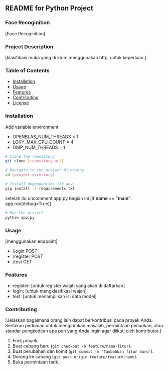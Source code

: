 ## README for Python Project

### Face Recoginition

[Face Recoginition]

### Project Description

[klasifikasi muka yang di kirim menggunakan http, untuk keperluan ]

### Table of Contents

- [Installation](#installation)
- [Usage](#usage)
- [Features](#features)
- [Contributing](#contributing)
- [License](#license)

### Installation

Add variable environment

- OPENBLAS_NUM_THREADS = 1
- LOKY_MAX_CPU_COUNT = 4
- OMP_NUM_THREADS = 1

```bash
# Clone the repository
git clone [repository-url]

# Navigate to the project directory
cd [project-directory]

# Install dependencies (if any)
pip install -r requirements.txt

```

setelah itu uncomment app.py bagian ini
[if __name__ == "__main__":
app.run(debug=True)]

```bash
# Run the project
python app.py
```

### Usage

[menggunakan endpoint]

- /login POST
- /register POST
- /test GET

### Features

- register: [untuk register wajah yang akan di daftarkan]
- login: [untuk mengklasifikasi wajah]
- test: [untuk menampilkan isi data model]

### Contributing

[Jelaskan bagaimana orang lain dapat berkontribusi pada proyek Anda. Sertakan pedoman untuk mengirimkan masalah, permintaan penarikan, atau standar pengkodean apa pun yang Anda ingin agar diikuti oleh kontributor.]

1. Fork proyek.
2. Buat cabang baru (`git checkout -b feature/nama-fitur`).
3. Buat perubahan dan komit (`git commit -m 'Tambahkan fitur baru'`).
4. Dorong ke cabang (`git push origin feature/feature-name`).
5. Buka permintaan tarik.
